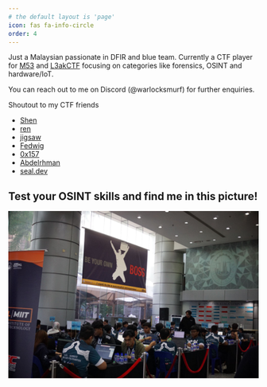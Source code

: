 ```yaml
---
# the default layout is 'page'
icon: fas fa-info-circle
order: 4
---
```


Just a Malaysian passionate in DFIR and blue team. Currently a CTF player for [M53](https://twitter.com/M53CTF) and [L3akCTF](https://twitter.com/l3akctf) focusing on categories like forensics, OSINT and hardware/IoT. 

You can reach out to me on Discord (@warlocksmurf) for further enquiries.

Shoutout to my CTF friends
- [Shen](https://chuajianshen.github.io/)
- [ren](https://zeynarz.github.io/)
- [jigsaw](https://zachwong02.github.io/)
- [Fedwig](https://fedwig.pages.dev/)
- [0x157](https://iloveforensics.com/)
- [Abdelrhman](https://abdelrahme.github.io/)
- [seal.dev](https://seall.dev/)

## Test your OSINT skills and find me in this picture!

![GOH](/assets/img/GOHBackground.jpg)
